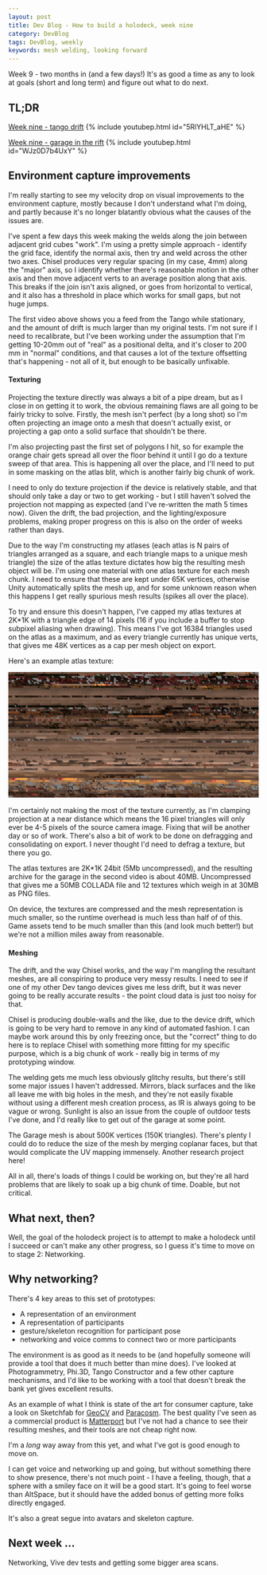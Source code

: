 ```yaml
---
layout: post
title: Dev Blog - How to build a holodeck, week nine
category: DevBlog
tags: DevBlog, weekly
keywords: mesh welding, looking forward
---
```


Week 9 - two months in (and a few days!) It's as good a time as any to look at
goals (short and long term) and figure out what to do next.

## TL;DR

[Week nine - tango drift](https://youtu.be/5RlYHLT_aHE)
{% include youtubep.html id="5RlYHLT_aHE" %}

[Week nine - garage in the rift](https://youtu.be/WJz0D7b4UxY)
{% include youtubep.html id="WJz0D7b4UxY" %}

## Environment capture improvements

I'm really starting to see my velocity drop on visual improvements to the
environment capture, mostly because I don't understand what I'm doing, and
partly because it's no longer blatantly obvious what the causes of the issues are.

I've spent a few days this week making the welds along the join between adjacent
grid cubes "work". I'm using a pretty simple approach - identify the grid face,
identify the normal axis, then try and weld across the other two axes. Chisel
produces very regular spacing (in my case, 4mm) along the "major" axis, so I identify
whether there's reasonable motion in the other axis and then move adjacent verts
to an average position along that axis. This breaks if the join isn't axis aligned,
or goes from horizontal to vertical, and it also has a threshold in place which works
for small gaps, but not huge jumps.

The first video above shows you a feed from the Tango while stationary, and the amount
of drift is much larger than my original tests. I'm not sure if I need to recalibrate,
but I've been working under the assumption that I'm getting 10-20mm out of "real" as a positional
delta, and it's closer to 200 mm in "normal" conditions, and that causes a lot of the texture
offsetting that's happening - not all of it, but enough to be basically unfixable.

#### Texturing

Projecting the texture directly was always a bit of a pipe dream, but as I close in on
getting it to work, the obvious remaining flaws are all going to be fairly tricky to solve.
Firstly, the mesh isn't perfect (by a long shot) so I'm often projecting an image onto
a mesh that doesn't actually exist, or projecting a gap onto a solid surface that shouldn't
be there.

I'm also projecting past the first set of polygons I hit, so for example the orange chair gets spread
all over the floor behind it until I go do a texture sweep of that area. This is happening
all over the place, and I'll need to put in some masking on the atlas blit, which is another
fairly big chunk of work.

I need to only do texture projection if the device is relatively stable, and that should only
take a day or two to get working - but I still haven't solved the projection not mapping
as expected (and I've re-written the math 5 times now). Given the drift, the bad projection,
and the lighting/exposure problems, making proper progress on this is also on the order of
weeks rather than days.

Due to the way I'm constructing my atlases (each atlas is N pairs of triangles arranged
as a square, and each triangle maps to a unique mesh triangle) the size of the atlas texture
dictates how big the resulting mesh object will be. I'm using one material with one atlas
texture for each mesh chunk. I need to ensure that these are kept under 65K vertices, otherwise
Unity automatically splits the mesh up, and for some unknown reason when this happens I get
really spurious mesh results (spikes all over the place).

To try and ensure this doesn't happen, I've capped my atlas textures at 2K*1K with a triangle
edge of 14 pixels (16 if you include a buffer to stop subpixel aliasing when drawing). This means
I've got 16384 triangles used on the atlas as a maximum, and as every triangle currently has
unique verts, that gives me 48K vertices as a cap per mesh object on export. 

Here's an example atlas texture:

![Atlas texture](/assets/week9/atlas_1.jpg)

I'm certainly not making the most of the texture currently, as I'm clamping projection
at a near distance which means the 16 pixel triangles will only ever be 4-5 pixels of the
source camera image. Fixing that will be another day or so of work. There's also a bit
of work to be done on defragging and consolidating on export. I never thought I'd need
to defrag a texture, but there you go.

The atlas textures are 2K*1K 24bit (5Mb uncompressed), and the resulting archive for the garage in the
second video is about 40MB. Uncompressed that gives me a 50MB COLLADA file and 12 textures
which weigh in at 30MB as PNG files.

On device, the textures are compressed and the mesh representation is much smaller, so
the runtime overhead is much less than half of of this. Game assets tend to be much smaller
than this (and look much better!) but we're not a million miles away from reasonable.


#### Meshing

The drift, and the way Chisel works, and the way I'm mangling the resultant meshes, are
all conspiring to produce very messy results. I need to see if one of my other Dev tango
devices gives me less drift, but it was never going to be really accurate results - the
point cloud data is just too noisy for that.

Chisel is producing double-walls and the like, due to the device drift,
which is going to be very hard to remove in any kind of automated fashion. I can maybe
work around this by only freezing once, but the "correct" thing to do here is to replace Chisel
with something more fitting for my specific purpose, which is a big chunk of work - really big
in terms of my prototyping window.

The welding gets me much less obviously glitchy results, but there's still some major issues
I haven't addressed. Mirrors, black surfaces and the like all
leave me with big holes in the mesh, and they're not easily fixable without using a different
mesh creation process, as IR is always going to be vague or wrong. Sunlight is also
an issue from the couple of outdoor tests I've done, and I'd really like to get out of
the garage at some point.

The Garage mesh is about 500K vertices (150K triangles). There's plenty I could do to
reduce the size of the mesh by merging coplanar faces, but that would complicate the
UV mapping immensely. Another research project here!

All in all, there's loads of things I could be working on, but they're all hard problems
that are likely to soak up a big chunk of time. Doable, but not critical.


## What next, then?

Well, the goal of the holodeck project is to attempt to make a holodeck until I succeed
or can't make any other progress, so I guess it's time to move on to stage 2: Networking.

## Why networking?

There's 4 key areas to this set of prototypes:

* A representation of an environment
* A representation of participants
* gesture/skeleton recognition for participant pose
* networking and voice comms to connect two or more participants

The environment is as good as it needs to be (and hopefully someone will provide a tool
that does it much better than mine does). I've looked at Photogrammetry, Phi.3D, Tango
Constructor and a few other capture mechanisms, and I'd like to be working with a tool that
doesn't break the bank yet gives excellent results.

As an example of what I think is state of the art for consumer capture, take a look on
Sketchfab for [GeoCV](https://sketchfab.com/geocv) and
[Paracosm](https://sketchfab.com/models?q=paracosm&sort_by=-likeCount). The best quality
I've seen as a commercial product is [Matterport](https://matterport.com/) but I've not
had a chance to see their resulting meshes, and their tools are not cheap right now.

I'm a *long* way away from this yet, and what I've got is good enough to move on.

I can get voice and networking up and going, but without something there to show presence,
there's not much point - I have a feeling, though, that a sphere with a smiley face on it
will be a good start. It's going to feel worse than AltSpace, but it should have the
added bonus of getting more folks directly engaged.

It's also a great segue into avatars and skeleton capture.

## Next week ...

Networking, Vive dev tests and getting some bigger area scans.






